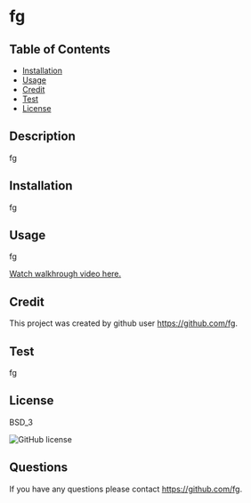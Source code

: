 # fg
## Table of Contents
* [Installation](#installation)
* [Usage](#usage)
* [Credit](#credit)
* [Test](#test)
* [License](#license)
## Description 
fg
## Installation 
fg
## Usage 
fg

[Watch walkhrough video here.](https://drive.google.com/file/d/1cTtftbQY670S8pycVx840Uy32Ov8JScQ/view)
## Credit
This project was created by github user https://github.com/fg.
## Test 
fg
## License 
BSD_3

![GitHub license](https://img.shields.io/badge/license-BSD_3-blue.svg)
## Questions
If you have any questions please contact https://github.com/fg.
